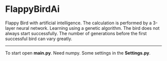 # FlappyBirdAi
Flappy Bird with artificial intelligence. The calculation is performed by a 3-layer neural network. Learning using a genetic algorithm. The bird does not always start successfully. The number of generations before the first successful bird can vary greatly.  
____
To start open **main.py**. Need numpy. Some settings in the **Settings.py**.
